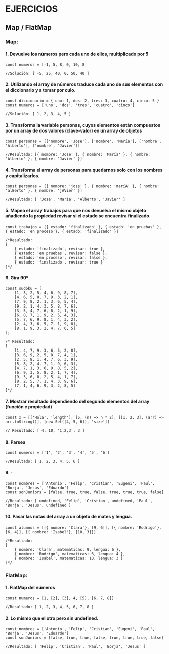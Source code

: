 # EJERCICIOS
## Map / FlatMap
### Map:

#### 1. Devuelve los números pero cada uno de ellos, multiplicado por 5
```
const numeros = [-1, 5, 8, 0, 10, 8]

//Solución: [ -5, 25, 40, 0, 50, 40 ]
```

#### 2. Utilizando el array de números traduce cada uno de sus elementos con el diccionario y a tomar por culo.
```
const diccionario = { uno: 1, dos: 2, tres: 3, cuatro: 4, cinco: 5 }
const numeros = ['uno', 'dos', 'tres', 'cuatro', 'cinco']

//Solución: [ 1, 2, 3, 4, 5 ]
```
#### 3. Transforma la variable personas, cuyos elementos están compuestos por un array de dos valores (clave-valor) en un array de objetos 
```
const personas = [['nombre', 'Jose'], ['nombre', 'María'], ['nombre', 'Alberto'], ['nombre', 'Javier']]

//Resultado: [{ nombre: 'Jose' }, { nombre: 'María' }, { nombre: 'Alberto' }, { nombre: 'Javier' }]
```

#### 4. Transforma el array de personas para quedarnos solo con los nombres y capitalizarlos. 
```
const personas = [{ nombre: 'jose' }, { nombre: 'maríA' }, { nombre: 'alBerto' }, { nombre: 'jAVier' }]
  
//Resultado: [ 'Jose', 'María', 'Alberto', 'Javier' ]
```

#### 5. Mapea el array trabajos para que nos devuelva el mismo objeto añadiendo la propiedad revisar si el estado se encuentra finalizado.

```
const trabajos = [{ estado: 'finalizado' }, { estado: 'en pruebas' }, { estado: 'en proceso'}, { estado: 'finalizado' }]

/*Resultado:
[
    { estado: 'finalizado', revisar: true },
    { estado: 'en pruebas', revisar: false },
    { estado: 'en proceso', revisar: false },
    { estado: 'finalizado', revisar: true }
]*/
```

#### 6. Gira 90º.
```
const sudoku = [
    [1, 3, 2, 5, 4, 6, 9, 8, 7],
    [4, 6, 5, 8, 7, 9, 3, 2, 1],
    [7, 9, 8, 2, 1, 3, 6, 5, 4],
    [9, 2, 1, 4, 3, 5, 8, 7, 6],
    [3, 5, 4, 7, 6, 8, 2, 1, 9],
    [6, 8, 7, 1, 9, 2, 5, 4, 3],
    [5, 7, 6, 9, 8, 1, 4, 3, 2],
    [2, 4, 3, 6, 5, 7, 1, 9, 8],
    [8, 1, 9, 3, 2, 4, 7, 6, 5]
];

/* Resultado:
[
    [1, 4, 7, 9, 3, 6, 5, 2, 8],
    [3, 6, 9, 2, 5, 8, 7, 4, 1],
    [2, 5, 8, 1, 4, 7, 6, 3, 9],
    [5, 8, 2, 4, 7, 1, 9, 6, 3],
    [4, 7, 1, 3, 6, 9, 8, 5, 2],
    [6, 9, 3, 5, 8, 2, 1, 7, 4],
    [9, 3, 6, 8, 2, 5, 4, 1, 7],
    [8, 2, 5, 7, 1, 4, 3, 9, 6],
    [7, 1, 4, 6, 9, 3, 2, 8, 5]
]*/
```
#### 7. Mostrar resultado dependiendo del segundo elementos del array (función e propiedad)
```
const x = [['Hola', 'length'], [5, (n) => n * 2], [[1, 2, 3], (arr) => arr.toString()], [new Set([4, 5, 6]), 'size']]

// Resultado: [ 4, 10, '1,2,3', 3 ]
```
#### 8. Parsea
```
const numeros = ['1', '2', '3', '4', '5', '6']

//Resultado: [ 1, 2, 3, 4, 5, 6 ]
```
#### 9. -
```
const nombres = ['Antonio', 'Felip', 'Cristian', 'Eugeni', 'Paul', 'Borja', 'Jesus', 'Eduardo']
const sonJuniors = [false, true, true, false, true, true, true, false]
  
//Resultado: [ undefined, 'Felip', 'Cristian', undefined, 'Paul', 'Borja', 'Jesus', undefined ]
```

#### 10. Pasar las notas del array a un objeto de mates y lengua.
```
const alumnos = [[{ nombre: 'Clara'}, [9, 6]], [{ nombre: 'Rodrigo'}, [6, 4]], [{ nombre: 'Isabel'}, [10, 3]]]

/*Resultado: 
[
    { nombre: 'Clara', matematicas: 9, lengua: 6 },
    { nombre: 'Rodrigo', matematicas: 6, lengua: 4 },
    { nombre: 'Isabel', matematicas: 10, lengua: 3 }
]*/
```
### FlatMap:

#### 1. FlatMap del números
```
const numeros = [1, [2], [3], 4, [5], [6, 7, 8]]
 
//Resultado: [ 1, 2, 3, 4, 5, 6, 7, 8 ]  

```
#### 2. Lo mismo que el otro pero sin undefined.
```
const nombres = ['Antonio', 'Felip', 'Cristian', 'Eugeni', 'Paul', 'Borja', 'Jesus', 'Eduardo']
const sonJuniors = [false, true, true, false, true, true, true, false]
  
//Resultado: [ 'Felip', 'Cristian', 'Paul', 'Borja', 'Jesus' ]
```

